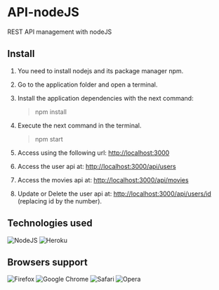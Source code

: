 # API-nodeJS

REST API management with nodeJS

## Install

1. You need to install nodejs and its package manager npm.

2. Go to the application folder and open a terminal.

3. Install the application dependencies with the next command:
   >npm install

4. Execute the next command in the terminal.
   >npm start

5. Access using the following url: [http://localhost:3000](http://localhost:3000)

6. Access the user api at: [http://localhost:3000/api/users](http://localhost:3000/api/users)

7. Access the movies api at: [http://localhost:3000/api/movies](http://localhost:3000/api/movies)

8. Update or Delete the user api at: [http://localhost:3000/api/users/id](http://localhost:3000/api/users/id) (replacing id by the number).


## Technologies used

![NodeJS](https://img.shields.io/badge/node.js-6DA55F?style=for-the-badge&logo=node.js&logoColor=white)
![Heroku](https://img.shields.io/badge/heroku-%23430098.svg?style=for-the-badge&logo=heroku&logoColor=white)

## Browsers support

![Firefox](https://img.shields.io/badge/Firefox-FF7139?style=for-the-badge&logo=Firefox-Browser&logoColor=white)
![Google Chrome](https://img.shields.io/badge/Google%20Chrome-4285F4?style=for-the-badge&logo=GoogleChrome&logoColor=white)
![Safari](https://img.shields.io/badge/Safari-000000?style=for-the-badge&logo=Safari&logoColor=white)
![Opera](https://img.shields.io/badge/Opera-FF1B2D?style=for-the-badge&logo=Opera&logoColor=white)
